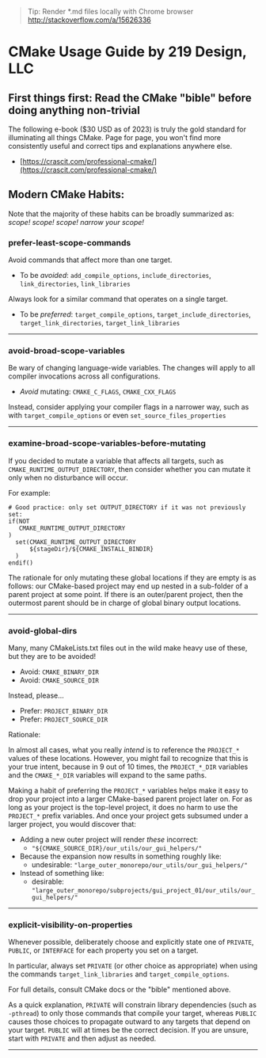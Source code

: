 > Tip: Render *.md files locally with Chrome browser http://stackoverflow.com/a/15626336

# CMake Usage Guide by 219 Design, LLC

First things first: Read the CMake "bible" before doing anything non-trivial
----------------------------------

The following e-book ($30 USD as of 2023) is truly the gold standard for
illuminating all things CMake. Page for page, you won't find more consistently
useful and correct tips and explanations anywhere else.

 - [https://crascit.com/professional-cmake/](https://crascit.com/professional-cmake/)

Modern CMake Habits:
------------------

Note that the majority of these habits can be broadly summarized as: *scope!
scope! scope! narrow your scope!*

### prefer-least-scope-commands ###

Avoid commands that affect more than one target.

 - To be *avoided*: `add_compile_options`, `include_directories`, `link_directories`, `link_libraries`

Always look for a similar command that operates on a single target.

 - To be *preferred*: `target_compile_options`, `target_include_directories`, `target_link_directories`, `target_link_libraries`

--------------------------------------------------------------------------------
### avoid-broad-scope-variables ###

Be wary of changing language-wide variables. The changes will apply to all compiler
invocations across all configurations.

 - *Avoid* mutating: `CMAKE_C_FLAGS`, `CMAKE_CXX_FLAGS`

Instead, consider applying your compiler flags in a narrower way, such as with
`target_compile_options` or even `set_source_files_properties`

--------------------------------------------------------------------------------
### examine-broad-scope-variables-before-mutating ###

If you decided to mutate a variable that affects all targets, such as
`CMAKE_RUNTIME_OUTPUT_DIRECTORY`, then consider whether you can mutate it only
when no disturbance will occur.

For example:
```
# Good practice: only set OUTPUT_DIRECTORY if it was not previously set:
if(NOT
   CMAKE_RUNTIME_OUTPUT_DIRECTORY
)
  set(CMAKE_RUNTIME_OUTPUT_DIRECTORY
      ${stageDir}/${CMAKE_INSTALL_BINDIR}
  )
endif()
```

The rationale for only mutating these global locations if they are empty is as
follows: our CMake-based project may end up nested in a sub-folder of a parent
project at some point. If there is an outer/parent project, then the outermost
parent should be in charge of global binary output locations.

--------------------------------------------------------------------------------
### avoid-global-dirs ###

Many, many CMakeLists.txt files out in the wild make heavy use of these, but
they are to be avoided!

 - Avoid: `CMAKE_BINARY_DIR`
 - Avoid: `CMAKE_SOURCE_DIR`

Instead, please...

 - Prefer: `PROJECT_BINARY_DIR`
 - Prefer: `PROJECT_SOURCE_DIR`

Rationale:

In almost all cases, what you really *intend* is to reference the `PROJECT_*`
values of these locations. However, you might fail to recognize that this is
your true intent, because in 9 out of 10 times, the `PROJECT_*_DIR` variables
and the `CMAKE_*_DIR` variables will expand to the same paths.

Making a habit of preferring the `PROJECT_*` variables helps make it easy to
drop your project into a larger CMake-based parent project later on. For as long
as your project is the top-level project, it does no harm to use the `PROJECT_*`
prefix variables. And once your project gets subsumed under a larger project,
you would discover that:

 - Adding a new outer project will render *these* incorrect:
     - `"${CMAKE_SOURCE_DIR}/our_utils/our_gui_helpers/"`
 - Because the expansion now results in something roughly like:
     - undesirable: `"large_outer_monorepo/our_utils/our_gui_helpers/"`
 - Instead of something like:
     - desirable: `"large_outer_monorepo/subprojects/gui_project_01/our_utils/our_gui_helpers/"`

--------------------------------------------------------------------------------
### explicit-visibility-on-properties ###

Whenever possible, deliberately choose and explicitly state one of `PRIVATE`,
`PUBLIC`, or `INTERFACE` for each property you set on a target.

In particular, always set `PRIVATE` (or other choice as appropriate) when using
the commands `target_link_libraries` and `target_compile_options`.

For full details, consult CMake docs or the "bible" mentioned above.

As a quick explanation, `PRIVATE` will constrain library dependencies (such as
`-pthread`) to only those commands that compile your target, whereas `PUBLIC`
causes those choices to propagate outward to any targets that depend on your
target. `PUBLIC` will at times be the correct decision. If you are unsure, start
with `PRIVATE` and then adjust as needed.

--------------------------------------------------------------------------------
